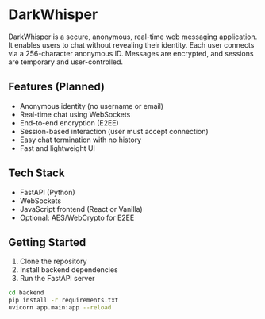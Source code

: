 # DarkWhisper

DarkWhisper is a secure, anonymous, real-time web messaging application. It enables users to chat without revealing their identity. Each user connects via a 256-character anonymous ID. Messages are encrypted, and sessions are temporary and user-controlled.

## Features (Planned)
- Anonymous identity (no username or email)
- Real-time chat using WebSockets
- End-to-end encryption (E2EE)
- Session-based interaction (user must accept connection)
- Easy chat termination with no history
- Fast and lightweight UI

## Tech Stack
- FastAPI (Python)
- WebSockets
- JavaScript frontend (React or Vanilla)
- Optional: AES/WebCrypto for E2EE

## Getting Started
1. Clone the repository
2. Install backend dependencies
3. Run the FastAPI server

```bash
cd backend
pip install -r requirements.txt
uvicorn app.main:app --reload
